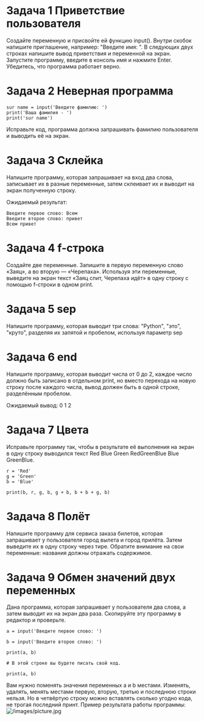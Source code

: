 # Задача 1 Приветствие пользователя
Создайте переменную и присвойте ей функцию input(). Внутри скобок напишите приглашение, например: "Введите имя: ".
В следующих двух строках напишите вывод приветствия и переменной на экран.
Запустите программу, введите в консоль имя и нажмите Enter.
Убедитесь, что программа работает верно.

# Задача 2 Неверная программа
```
sur name = input('Введите фамилию: ')
print('Ваша фамилия - ')
print('sur name')
```

Исправьте код, программа должна запрашивать фамилию пользователя и выводить её на экран.

# Задача 3 Склейка

Напишите программу, которая запрашивает на вход два слова, записывает их в разные переменные, затем склеивает их и выводит на экран полученную строку.

Ожидаемый результат:
```
Введите первое слово: Всем
Введите второе слово: привет
Всем привет
```

# Задача 4 f-строка

Создайте две переменные. Запишите в первую переменную слово «Заяц», а во вторую — «Черепаха». Используя эти переменные, выведите на экран текст «Заяц спит, Черепаха идёт» в одну строку с помощью f-строки в одном print.

# Задача 5 sep

Напишите программу, которая выводит три слова: "Python", "это", "круто", разделяя их запятой и пробелом, используя параметр sep

# Задача 6 end

Напишите программу, которая выводит числа от 0 до 2, каждое число должно быть записано в отдельном print, но вместо перехода на новую строку после каждого числа, вывод должен быть в одной строке, разделённым пробелом.

Ожидаемый вывод:
0 1 2

# Задача 7 Цвета

Исправьте программу так, чтобы в результате её выполнения на экран в одну строку выводился текст Red Blue Green RedGreenBlue Blue GreenBlue.
```
r = 'Red'
g = 'Green'
b = 'Blue'

print(b, r, g, b, g + b, b + b + g, b)
```

# Задача 8 Полёт

Напишите программу для сервиса заказа билетов, которая запрашивает у пользователя город вылета и город прилёта. Затем выведите их в одну строку через тире. Обратите внимание на свои переменные: названия должны отражать содержимое.

# Задача 9 Обмен значений двух переменных
Дана программа, которая запрашивает у пользователя два слова, а затем выводит их на экран два раза. Скопируйте эту программу в редактор и проверьте.
```
a = input('Введите первое слово: ')

b = input('Введите второе слово: ')

print(a, b)

# В этой строке вы будете писать свой код.

print(a, b)
```
Вам нужно поменять значения переменных a и b местами. Изменять, удалять, менять местами первую, вторую, третью и последнюю строки нельзя. Но в четвёртую строку можно вставлять сколько угодно кода, не трогая последний принт. Пример результата работы программы:
![/images/picture.jpg](https://go.skillbox.ru/media/files/share/%D0%A0%D0%B8%D1%81_3_%D0%9F%D0%A0_2.5.png)